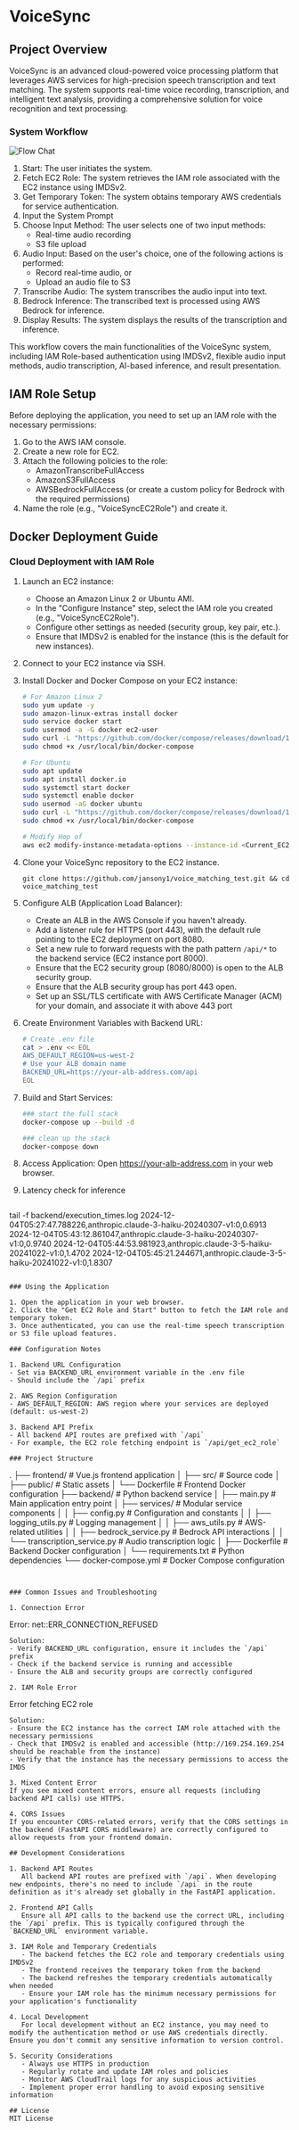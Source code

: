 # VoiceSync

## Project Overview

VoiceSync is an advanced cloud-powered voice processing platform that leverages AWS services for high-precision speech transcription and text matching. The system supports real-time voice recording, transcription, and intelligent text analysis, providing a comprehensive solution for voice recognition and text processing.

### System Workflow

![Flow Chat](./assets/pic/flowchart.png)

1. Start: The user initiates the system.
2. Fetch EC2 Role: The system retrieves the IAM role associated with the EC2 instance using IMDSv2.
3. Get Temporary Token: The system obtains temporary AWS credentials for service authentication.
4. Input the System Prompt
5. Choose Input Method: The user selects one of two input methods:
   - Real-time audio recording
   - S3 file upload
6. Audio Input: Based on the user's choice, one of the following actions is performed:
   - Record real-time audio, or
   - Upload an audio file to S3
7. Transcribe Audio: The system transcribes the audio input into text.
8. Bedrock Inference: The transcribed text is processed using AWS Bedrock for inference.
9. Display Results: The system displays the results of the transcription and inference.

This workflow covers the main functionalities of the VoiceSync system, including IAM Role-based authentication using IMDSv2, flexible audio input methods, audio transcription, AI-based inference, and result presentation.

## IAM Role Setup

Before deploying the application, you need to set up an IAM role with the necessary permissions:

1. Go to the AWS IAM console.
2. Create a new role for EC2.
3. Attach the following policies to the role:
   - AmazonTranscribeFullAccess
   - AmazonS3FullAccess
   - AWSBedrockFullAccess (or create a custom policy for Bedrock with the required permissions)
4. Name the role (e.g., "VoiceSyncEC2Role") and create it.

## Docker Deployment Guide

### Cloud Deployment with IAM Role

1. Launch an EC2 instance:
   - Choose an Amazon Linux 2 or Ubuntu AMI.
   - In the "Configure Instance" step, select the IAM role you created (e.g., "VoiceSyncEC2Role").
   - Configure other settings as needed (security group, key pair, etc.).
   - Ensure that IMDSv2 is enabled for the instance (this is the default for new instances).

2. Connect to your EC2 instance via SSH.

3. Install Docker and Docker Compose on your EC2 instance:
   ```bash
   # For Amazon Linux 2
   sudo yum update -y
   sudo amazon-linux-extras install docker
   sudo service docker start
   sudo usermod -a -G docker ec2-user
   sudo curl -L "https://github.com/docker/compose/releases/download/1.29.2/docker-compose-$(uname -s)-$(uname -m)" -o /usr/local/bin/docker-compose
   sudo chmod +x /usr/local/bin/docker-compose

   # For Ubuntu
   sudo apt update
   sudo apt install docker.io
   sudo systemctl start docker
   sudo systemctl enable docker
   sudo usermod -aG docker ubuntu
   sudo curl -L "https://github.com/docker/compose/releases/download/1.29.2/docker-compose-$(uname -s)-$(uname -m)" -o /usr/local/bin/docker-compose
   sudo chmod +x /usr/local/bin/docker-compose

   # Modify Hop of
   aws ec2 modify-instance-metadata-options --instance-id <Current_EC2_ID> --http-tokens required --http-endpoint enabled --http-put-response-hop-limit 2
   ```

4. Clone your VoiceSync repository to the EC2 instance.
   ```
   git clone https://github.com/jansony1/voice_matching_test.git && cd voice_matching_test

5. Configure ALB (Application Load Balancer):
   - Create an ALB in the AWS Console if you haven't already.
   - Add a listener rule for HTTPS (port 443), with the default rule pointing to the EC2 deployment on port 8080.
   - Set a new rule to forward requests with the path pattern `/api/*` to the backend service (EC2 instance port 8000).
   - Ensure that the EC2 security group (8080/8000) is open to the ALB security group.
   - Ensure that the ALB security group has port 443 open.
   - Set up an SSL/TLS certificate with AWS Certificate Manager (ACM) for your domain, and associate it with above 443 port

6. Create Environment Variables with Backend URL:
   ```bash
   # Create .env file
   cat > .env << EOL
   AWS_DEFAULT_REGION=us-west-2
   # Use your ALB domain name
   BACKEND_URL=https://your-alb-address.com/api
   EOL
   ```

7. Build and Start Services:
   ```bash
   ### start the full stack
   docker-compose up --build -d

   ### clean up the stack
   docker-compose down

   ```

8. Access Application:
   Open https://your-alb-address.com in your web browser.

9. Latency check for inference
   ```bash
  tail -f backend/execution_times.log 
  2024-12-04T05:27:47.788226,anthropic.claude-3-haiku-20240307-v1:0,0.6913
  2024-12-04T05:43:12.861047,anthropic.claude-3-haiku-20240307-v1:0,0.9740
  2024-12-04T05:44:53.981923,anthropic.claude-3-5-haiku-20241022-v1:0,1.4702
  2024-12-04T05:45:21.244671,anthropic.claude-3-5-haiku-20241022-v1:0,1.8307
   ```

### Using the Application

1. Open the application in your web browser.
2. Click the "Get EC2 Role and Start" button to fetch the IAM role and temporary token.
3. Once authenticated, you can use the real-time speech transcription or S3 file upload features.

### Configuration Notes

1. Backend URL Configuration
   - Set via BACKEND_URL environment variable in the .env file
   - Should include the `/api` prefix

2. AWS Region Configuration
   - AWS_DEFAULT_REGION: AWS region where your services are deployed (default: us-west-2)

3. Backend API Prefix
   - All backend API routes are prefixed with `/api`
   - For example, the EC2 role fetching endpoint is `/api/get_ec2_role`

### Project Structure
```
.
├── frontend/                      # Vue.js frontend application
│   ├── src/                      # Source code
│   ├── public/                   # Static assets
│   └── Dockerfile               # Frontend Docker configuration
├── backend/                      # Python backend service
│   ├── main.py                  # Main application entry point
│   ├── services/                # Modular service components
│   │   ├── config.py            # Configuration and constants
│   │   ├── logging_utils.py     # Logging management
│   │   ├── aws_utils.py         # AWS-related utilities
│   │   ├── bedrock_service.py   # Bedrock API interactions
│   │   └── transcription_service.py  # Audio transcription logic
│   ├── Dockerfile               # Backend Docker configuration
│   └── requirements.txt         # Python dependencies
└── docker-compose.yml           # Docker Compose configuration
```


### Common Issues and Troubleshooting

1. Connection Error
```
Error: net::ERR_CONNECTION_REFUSED
```
Solution:
- Verify BACKEND_URL configuration, ensure it includes the `/api` prefix
- Check if the backend service is running and accessible
- Ensure the ALB and security groups are correctly configured

2. IAM Role Error
```
Error fetching EC2 role
```
Solution:
- Ensure the EC2 instance has the correct IAM role attached with the necessary permissions
- Check that IMDSv2 is enabled and accessible (http://169.254.169.254 should be reachable from the instance)
- Verify that the instance has the necessary permissions to access the IMDS

3. Mixed Content Error
If you see mixed content errors, ensure all requests (including backend API calls) use HTTPS.

4. CORS Issues
If you encounter CORS-related errors, verify that the CORS settings in the backend (FastAPI CORS middleware) are correctly configured to allow requests from your frontend domain.

## Development Considerations

1. Backend API Routes
   All backend API routes are prefixed with `/api`. When developing new endpoints, there's no need to include `/api` in the route definition as it's already set globally in the FastAPI application.

2. Frontend API Calls
   Ensure all API calls to the backend use the correct URL, including the `/api` prefix. This is typically configured through the `BACKEND_URL` environment variable.

3. IAM Role and Temporary Credentials
   - The backend fetches the EC2 role and temporary credentials using IMDSv2
   - The frontend receives the temporary token from the backend
   - The backend refreshes the temporary credentials automatically when needed
   - Ensure your IAM role has the minimum necessary permissions for your application's functionality

4. Local Development
   For local development without an EC2 instance, you may need to modify the authentication method or use AWS credentials directly. Ensure you don't commit any sensitive information to version control.

5. Security Considerations
   - Always use HTTPS in production
   - Regularly rotate and update IAM roles and policies
   - Monitor AWS CloudTrail logs for any suspicious activities
   - Implement proper error handling to avoid exposing sensitive information

## License
MIT License
